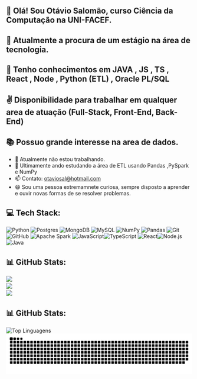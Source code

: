 ## 👋 Olá! Sou Otávio Salomão, curso Ciência da Computação na UNI-FACEF.
## 🧐 Atualmente a procura de um estágio na área de tecnologia.
## 🧠 Tenho conhecimentos em JAVA , JS , TS , React , Node , Python (ETL) , Oracle PL/SQL
## ✌️ Disponibilidade para trabalhar em qualquer area de atuação (Full-Stack, Front-End, Back-End)
## 📚 Possuo grande interesse na area de dados.

- 🔭 Atualmente não estou trabalhando.
- 🌱 Ultimamente ando estudando a área de ETL usando Pandas ,PySpark e NumPy
- 📫 Contato: otaviosal@hotmail.com
- 😄 Sou uma pessoa extremamnete curiosa, sempre disposto a aprender e ouvir novas formas de se resolver problemas.
## 💻 Tech Stack:
![Python](https://img.shields.io/badge/python-3670A0?style=for-the-badge&logo=python&logoColor=ffdd54) ![Postgres](https://img.shields.io/badge/postgres-%23316192.svg?style=for-the-badge&logo=postgresql&logoColor=white) ![MongoDB](https://img.shields.io/badge/MongoDB-%234ea94b.svg?style=for-the-badge&logo=mongodb&logoColor=white) ![MySQL](https://img.shields.io/badge/mysql-4479A1.svg?style=for-the-badge&logo=mysql&logoColor=white) ![NumPy](https://img.shields.io/badge/numpy-%23013243.svg?style=for-the-badge&logo=numpy&logoColor=white) ![Pandas](https://img.shields.io/badge/pandas-%23150458.svg?style=for-the-badge&logo=pandas&logoColor=white)  ![Git](https://img.shields.io/badge/git-%23F05033.svg?style=for-the-badge&logo=git&logoColor=white) ![GitHub](https://img.shields.io/badge/github-%23121011.svg?style=for-the-badge&logo=github&logoColor=white) ![Apache Spark](https://img.shields.io/badge/Apache%20Spark-FDEE21?style=for-the-badge&logo=apachespark&logoColor=black) ![JavaScript](https://img.shields.io/badge/JavaScript-F7DF1E?style=for-the-badge&logo=javascript&logoColor=black)![TypeScript](https://img.shields.io/badge/TypeScript-3178C6?style=for-the-badge&logo=typescript&logoColor=white)
![React](https://img.shields.io/badge/React-61DAFB?style=for-the-badge&logo=react&logoColor=black)![Node.js](https://img.shields.io/badge/Node.js-339933?style=for-the-badge&logo=node.js&logoColor=white) ![Java](https://img.shields.io/badge/Java-ED8B00?style=for-the-badge&logo=openjdk&logoColor=white)

## 📊 GitHub Stats:
![](https://github-readme-stats.vercel.app/api?username=otaviosalmon&theme=shadow_green&hide_border=false&include_all_commits=false&count_private=false)<br/>
![](https://github-readme-streak-stats.herokuapp.com/?user=otaviosalmon&theme=shadow_green&hide_border=false)<br/>
![](https://github-readme-stats.vercel.app/api/top-langs/?username=otaviosalmon&theme=shadow_green&hide_border=false&include_all_commits=false&count_private=false&layout=compact)

 ## 📊 GitHub Stats:
  ![Top Linguagens](https://github-readme-stats.vercel.app/api/top-langs/?username=otaviosalmon&layout=compact&theme=radical&hide_border=true)
  ![Snake Game](https://raw.githubusercontent.com/Platane/snk/output/github-contribution-grid-snake.svg)
